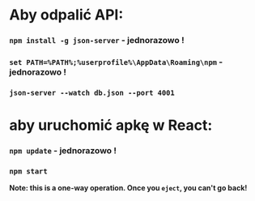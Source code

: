 # Aby odpalić API:
### `npm install -g json-server`  - jednorazowo !
### `set PATH=%PATH%;%userprofile%\AppData\Roaming\npm`  - jednorazowo !
### `json-server --watch db.json --port 4001`

# aby uruchomić apkę w React:
### `npm update`  - jednorazowo !
### `npm start`

**Note: this is a one-way operation. Once you `eject`, you can't go back!**
